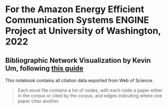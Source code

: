 # For the Amazon Energy Efficient Communication Systems ENGINE Project at University of Washington, 2022

## Bibliographic Network Visualization by Kevin Um, following [this guide](https://medium.com/mbf-data-science/bibliographic-network-visualization-for-academic-literature-reviews-e1cd2c357526)

This notebook contains all citation data exported from Web of Science. 
> Each excel file contains a list of nodes, with each node a paper either in the corpus or cited by the corpus, and edges indicating where one paper cites another.
